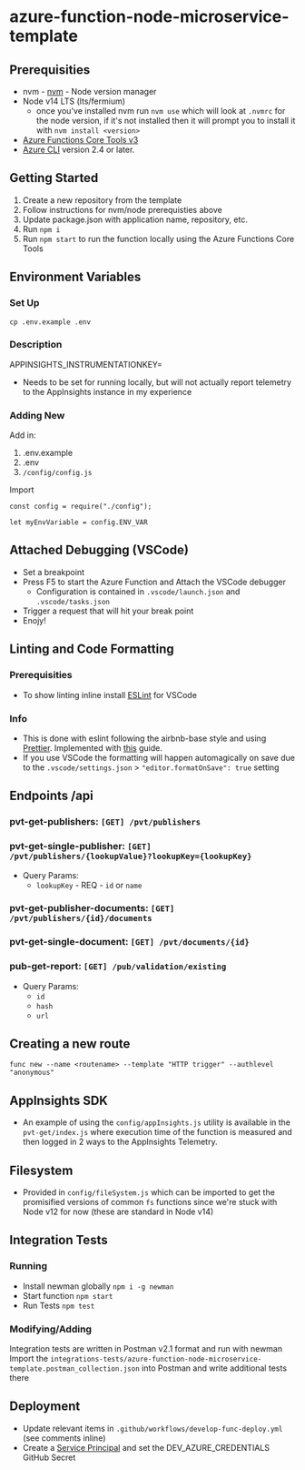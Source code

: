 # azure-function-node-microservice-template

## Prerequisities

-   nvm - [nvm](https://github.com/nvm-sh/nvm) - Node version manager
-   Node v14 LTS (lts/fermium)
    -   once you've installed nvm run `nvm use` which will look at `.nvmrc` for the node version, if it's not installed then it will prompt you to install it with `nvm install <version>`
-   [Azure Functions Core Tools v3](https://github.com/Azure/azure-functions-core-tools)
-   [Azure CLI](https://docs.microsoft.com/en-us/cli/azure/install-azure-cli) version 2.4 or later.

## Getting Started

1. Create a new repository from the template
1. Follow instructions for nvm/node prerequisties above
1. Update package.json with application name, repository, etc.
1. Run `npm i`
1. Run `npm start` to run the function locally using the Azure Functions Core Tools

## Environment Variables

### Set Up

`cp .env.example .env`

### Description

APPINSIGHTS_INSTRUMENTATIONKEY=

-   Needs to be set for running locally, but will not actually report telemetry to the AppInsights instance in my experience

### Adding New

Add in:

1. .env.example
1. .env
1. `/config/config.js`

Import

```
const config = require("./config");

let myEnvVariable = config.ENV_VAR
```

## Attached Debugging (VSCode)

-   Set a breakpoint
-   Press F5 to start the Azure Function and Attach the VSCode debugger
    -   Configuration is contained in `.vscode/launch.json` and `.vscode/tasks.json`
-   Trigger a request that will hit your break point
-   Enojy!

## Linting and Code Formatting

### Prerequisities

-   To show linting inline install [ESLint](https://marketplace.visualstudio.com/items?itemName=dbaeumer.vscode-eslint) for VSCode

### Info

-   This is done with eslint following the airbnb-base style and using [Prettier](https://prettier.io). Implemented with [this](https://sourcelevel.io/blog/how-to-setup-eslint-and-prettier-on-node) guide.
-   If you use VSCode the formatting will happen automagically on save due to the `.vscode/settings.json` > `"editor.formatOnSave": true` setting

## Endpoints /api

### pvt-get-publishers: `[GET] /pvt/publishers`

### pvt-get-single-publisher: `[GET] /pvt/publishers/{lookupValue}?lookupKey={lookupKey}`

-   Query Params:
    -   `lookupKey` - REQ - `id` or `name`

### pvt-get-publisher-documents: `[GET] /pvt/publishers/{id}/documents`

### pvt-get-single-document: `[GET] /pvt/documents/{id}`

### pub-get-report: `[GET] /pub/validation/existing`

-   Query Params:
    -   `id`
    -   `hash`
    -   `url`

## Creating a new route

`func new --name <routename> --template "HTTP trigger" --authlevel "anonymous"`

## AppInsights SDK

-   An example of using the `config/appInsights.js` utility is available in the `pvt-get/index.js` where execution time of the function is measured and then logged in 2 ways to the AppInsights Telemetry.

## Filesystem

-   Provided in `config/fileSystem.js` which can be imported to get the promisified versions of common `fs` functions since we're stuck with Node v12 for now (these are standard in Node v14)

## Integration Tests

### Running

-   Install newman globally `npm i -g newman`
-   Start function `npm start`
-   Run Tests `npm test`

### Modifying/Adding

Integration tests are written in Postman v2.1 format and run with newman
Import the `integrations-tests/azure-function-node-microservice-template.postman_collection.json` into Postman and write additional tests there

## Deployment

-   Update relevant items in `.github/workflows/develop-func-deploy.yml` (see comments inline)
-   Create a [Service Principal](https://github.com/IATI/IATI-Internal-Wiki/blob/main/IATI-Unified-Infra/ServicePrincipals.md) and set the DEV_AZURE_CREDENTIALS GitHub Secret

